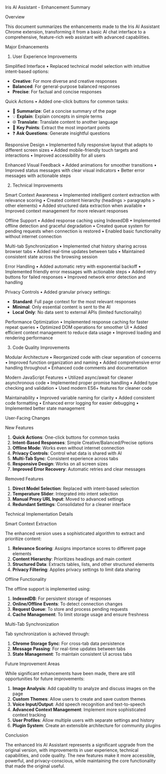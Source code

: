 Iris AI Assistant - Enhancement Summary

Overview

This document summarizes the enhancements made to the Iris AI Assistant Chrome extension, transforming it from a basic AI chat interface to a comprehensive, feature-rich web assistant with advanced capabilities.


Major Enhancements

1. User Experience Improvements

Simplified Interface
• Replaced technical model selection with intuitive intent-based options:
- **Creative**: For more diverse and creative responses
- **Balanced**: For general-purpose balanced responses
- **Precise**: For factual and concise responses


Quick Actions
• Added one-click buttons for common tasks:
- 📝 **Summarize**: Get a concise summary of the page
- 💡 **Explain**: Explain concepts in simple terms
- 🌐 **Translate**: Translate content to another language
- 🔑 **Key Points**: Extract the most important points
- ❓ **Ask Questions**: Generate insightful questions


Responsive Design
• Implemented fully responsive layout that adapts to different screen sizes
• Added mobile-friendly touch targets and interactions
• Improved accessibility for all users


Enhanced Visual Feedback
• Added animations for smoother transitions
• Improved status messages with clear visual indicators
• Better error messages with actionable steps


2. Technical Improvements

Smart Context Awareness
• Implemented intelligent content extraction with relevance scoring
• Created content hierarchy (headings > paragraphs > other elements)
• Added structured data extraction when available
• Improved context management for more relevant responses


Offline Support
• Added response caching using IndexedDB
• Implemented offline detection and graceful degradation
• Created queue system for pending requests when connection is restored
• Enabled basic functionality without internet connection


Multi-tab Synchronization
• Implemented chat history sharing across browser tabs
• Added real-time updates between tabs
• Maintained consistent state across the browsing session


Error Handling
• Added automatic retry with exponential backoff
• Implemented friendly error messages with actionable steps
• Added retry buttons for failed responses
• Improved network error detection and handling


Privacy Controls
• Added granular privacy settings:
- **Standard**: Full page context for the most relevant responses
- **Minimal**: Only essential content is sent to the AI
- **Local Only**: No data sent to external APIs (limited functionality)


Performance Optimization
• Implemented response caching for faster repeat queries
• Optimized DOM operations for smoother UI
• Added efficient context management to reduce data usage
• Improved loading and rendering performance


3. Code Quality Improvements

Modular Architecture
• Reorganized code with clear separation of concerns
• Improved function organization and naming
• Added comprehensive error handling throughout
• Enhanced code comments and documentation


Modern JavaScript Features
• Utilized async/await for cleaner asynchronous code
• Implemented proper promise handling
• Added type checking and validation
• Used modern ES6+ features for cleaner code


Maintainability
• Improved variable naming for clarity
• Added consistent code formatting
• Enhanced error logging for easier debugging
• Implemented better state management


User-Facing Changes

New Features
1. **Quick Actions**: One-click buttons for common tasks
2. **Intent-Based Responses**: Simple Creative/Balanced/Precise options
3. **Offline Mode**: Works even without internet connection
4. **Privacy Controls**: Control what data is shared with AI
5. **Multi-Tab Sync**: Consistent experience across tabs
6. **Responsive Design**: Works on all screen sizes
7. **Improved Error Recovery**: Automatic retries and clear messages


Removed Features
1. **Direct Model Selection**: Replaced with intent-based selection
2. **Temperature Slider**: Integrated into intent selection
3. **Manual Proxy URL Input**: Moved to advanced settings
4. **Redundant Settings**: Consolidated for a cleaner interface


Technical Implementation Details

Smart Context Extraction

The enhanced version uses a sophisticated algorithm to extract and prioritize content:

1. **Relevance Scoring**: Assigns importance scores to different page elements
2. **Content Hierarchy**: Prioritizes headings and main content
3. **Structured Data**: Extracts tables, lists, and other structured elements
4. **Privacy Filtering**: Applies privacy settings to limit data sharing


Offline Functionality

The offline support is implemented using:

1. **IndexedDB**: For persistent storage of responses
2. **Online/Offline Events**: To detect connection changes
3. **Request Queue**: To store and process pending requests
4. **Cache Management**: To limit storage usage and ensure freshness


Multi-Tab Synchronization

Tab synchronization is achieved through:

1. **Chrome Storage Sync**: For cross-tab data persistence
2. **Message Passing**: For real-time updates between tabs
3. **State Management**: To maintain consistent UI across tabs


Future Improvement Areas

While significant enhancements have been made, there are still opportunities for future improvements:

1. **Image Analysis**: Add capability to analyze and discuss images on the page
2. **Custom Themes**: Allow users to create and save custom themes
3. **Voice Input/Output**: Add speech recognition and text-to-speech
4. **Advanced Context Management**: Implement more sophisticated context tracking
5. **User Profiles**: Allow multiple users with separate settings and history
6. **Plugin System**: Create an extensible architecture for community plugins


Conclusion

The enhanced Iris AI Assistant represents a significant upgrade from the original version, with improvements in user experience, technical capabilities, and code quality. The new features make it more accessible, powerful, and privacy-conscious, while maintaining the core functionality that made the original useful.
